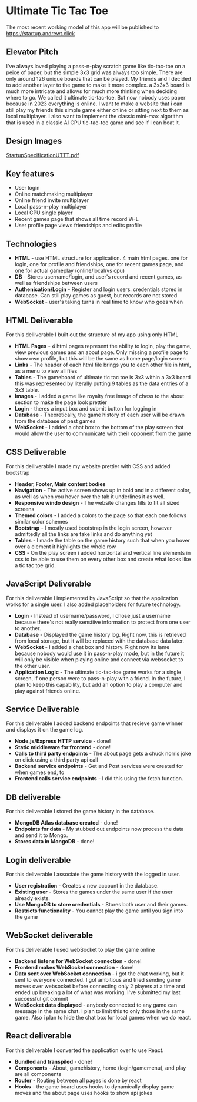 # Ultimate Tic Tac Toe

The most recent working model of this app will be published to https://startup.andrewt.click

## Elevator Pitch

I've always loved playing a pass-n-play scratch game like tic-tac-toe on a peice of paper, but the simple 3x3 grid was always too simple. There are only around 126 unique boards that can be played. My friends and I decided to add another layer to the game to make it more complex. a 3x3x3 board is much more intricate and allows for much more thinking when deciding where to go. We called it ultimate tic-tac-toe. But now nobody uses paper because in 2023 everything is online. I want to make a website that i can still play my friends this simple game either online or sitting next to them as local multiplayer. I also want to implement the classic mini-max algorithm that is used in a classic AI CPU tic-tac-toe game and see if I can beat it. 

## Design Images

[StartupSpecificationUTTT.pdf](https://github.com/AndrewTingey/CS260/files/12642078/StartupSpecificationUTTT.pdf)

## Key features

- User login
- Online matchmaking multiplayer
- Online friend invite multiplayer
- Local pass-n-play multiplayer
- Local CPU single player
- Recent games page that shows all time record W-L
- User profile page views friendships and edits profile

## Technologies

- **HTML** - use HTML structure for application. 4 main html pages. one for login, one for profile and friendships, one for recent games page, and one for actual gameplay (online/local/vs cpu)
- **DB** - Stores username/login, and user's record and recent games, as well as friendships between users
- **Authenication/Login** - Register and login users. credentials stored in database. Can still play games as guest, but records are not stored
- **WebSocket** - user's taking turns in real time to know who goes when

## HTML Deliverable

For this delliverable I built out the structure of my app using only HTML

- **HTML Pages** - 4 html pages represent the ability to login, play the game, view previous games and an about page. Only missing a profile page to show own profile, but this will be the same as home page/login screen
- **Links** - The header of each html file brings you to each other file in html, as a menu to view all files
- **Tables** - The gameboard of ultimate tic tac toe is 3x3 within a 3x3 board this was represented by literally putting 9 tables as the data entries of a 3x3 table.
- **Images** - I added a game like royalty free image of chess to the about section to make the page look prettier
- **Login** - theres a input box and submit button for logging in
- **Database** - Theoretically, the game history of each user will be drawn from the database of past games
- **WebSocket** - I added a chat box to the bottom of the play screen that would allow the user to communicate with their opponent from the game

## CSS Deliverable

For this delliverable I made my website prettier with CSS and added bootstrap

- **Header, Footer, Main content bodies** 
- **Navigation** - The active screen shows up in bold and in a different color, as well as when you hover over the tab it underlines it as well.
- **Responsive windo design** - The website changes fills to fit all sized screens
- **Themed colors** - I added a colors to the page so that each one follows similar color schemes
- **Bootstrap** - I mostly used bootstrap in the login screen, however admittedly all the links are fake links and do anything yet
- **Tables** - I made the table on the game history such that when you hover over a element it highlights the whole row
- **CSS** - On the play screen i added horizontal and vertical line elements in css to be able to use them on every other box and create what looks like a tic tac toe grid.

## JavaScript Deliverable

For this deliverable I implemented by JavaScript so that the application works for a single user. I also added placeholders for future technology.

- **Login** - Instead of username/password, I chose just a username because there's not really senstiive information to protect from one user to another.
- **Database** - Displayed the game history log. Right now, this is retrieved from local storage, but it will be replaced with the database data later.
- **WebSocket** - I added a chat box and history. Right now its lame because nobody would use it in pass-n-play mode, but in the future it will only be visible when playing online and connect via websocket to the other user. 
- **Application Logic** - The ultimate tic-tac-toe game works for a single screen, if one person were to pass-n-play with a friend. In the future, I plan to keep this capability, but add an option to play a computer and play against friends online.

## Service Deliverable

For this deliverable I added backend endpoints that recieve game winner and displays it on the game log.

- **Node.js/Express HTTP service** - done!
- **Static middleware for frontend** - done!
- **Calls to third party endpoints** - The about page gets a chuck norris joke on click using a third party api call
- **Backend service endpoints** - Get and Post services were created for when games end, to 
- **Frontend calls service endpoints** - I did this using the fetch function.

## DB deliverable

For this deliverable I stored the game history in the database.

- **MongoDB Atlas database created** - done!
- **Endpoints for data** - My stubbed out endpoints now process the data and send it to Mongo.
- **Stores data in MongoDB** - done!

## Login deliverable

For this deliverable I associate the game history with the logged in user.

- **User registration** - Creates a new account in the database.
- **Existing user** - Stores the games under the same user if the user already exists.
- **Use MongoDB to store credentials** - Stores both user and their games.
- **Restricts functionality** - You cannot play the game until you sign into the game

## WebSocket deliverable

For this deliverable I used webSocket to play the game online

- **Backend listens for WebSocket connection** - done!
- **Frontend makes WebSocket connection** - done!
- **Data sent over WebSocket connection** - i got the chat working, but it sent to everyone connected. I got ambitious and tried sending game moves over websocket before connecting only 2 players at a time and ended up breaking a lot of what was working. I've submitted my last successful git commit
- **WebSocket data displayed** - anybody connected to any game can message in the same chat. I plan to limit this to only those in the same game. Also i plan to hide the chat box for local games when we do react. 

## React deliverable

For this deliverable I converted the application over to use React.

- **Bundled and transpiled** - done!
- **Components** - About, gamehistory, home (login/gamemenu), and play are all components
- **Router** - Routing between all pages is done by react
- **Hooks** - the game board uses hooks to dynamically display game moves and the about page uses hooks to show api jokes 